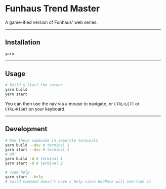 # Funhaus Trend Master

A game-ified version of Funhaus' web series.

---

## Installation

```sh
yarn
```

---

## Usage

```sh
# Build & Start the server
yarn build
yarn start
```

You can then use the nav via a mouse to navigate, or `CTRL+LEFT` or `CTRL+RIGHT`
on your keyboard.

---

## Development

```sh
# Run these commands in separate terminals
yarn build --dev # terminal 1
yarn start --dev # terminal 2
# OR
yarn build -d # terminal 1
yarn start -d # terminal 2

# view help
yarn start --help
# build command doesn't have a help since WebPack will override it
```
